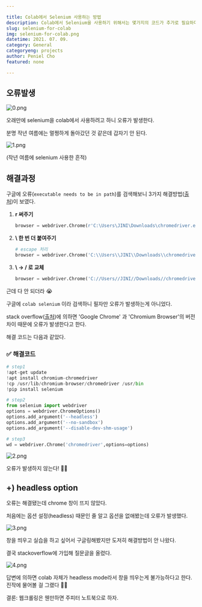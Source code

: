 ```yaml
---

title: Colab에서 Selenium 사용하는 방법
description: Colab에서 Selenium을 사용하기 위해서는 몇가지의 코드가 추가로 필요하다. 이에 대해 알아보자.
slug: selenium-for-colab
img: selenium-for-colab.png
datetime: 2021. 07. 09.
category: General
categoryeng: projects
author: Peniel Cho
featured: none

---
```


## 오류발생

![0.png](/selenium-for-colab/0.png)

오래만에 selenium을 colab에서 사용하려고 하니 오류가 발생한다.

분명 작년 여름에는 멀쩡하게 돌아갔던 것 같은데 갑자기 안 된다.

![1.png](/selenium-for-colab/1.png)

(작년 여름에 selenium 사용한 흔적)

## 해결과정

구글에 오류(`executable needs to be in path`)를 검색해보니 3가지 해결방법([출처](https://emessell.tistory.com/148))이 보였다.

1. **r 써주기**

    ```python
    browser = webdriver.Chrome(r'C:\Users\JINI\Downloads\chromedriver.exe')
    ```

2. **\ 한 번 더 붙여주기**

    ```python
    # escape 처리
    browser = webdriver.Chrome('C:\\Users\\JINI\\Downloads\\chromedriver.exe')
    ```

3. **\ → / 로 교체**

    ```python
    browser = webdriver.Chrome('C://Users//JINI//Downloads//chromedriver.exe')
    ```

근데 다 안 되더라 😭

구글에 `colab selenium` 이라 검색하니 필자만 오류가 발생하는게 아니었다.

stack overflow([출처](https://stackoverflow.com/questions/56829470/selenium-google-colab-error-chromedriver-executable-needs-to-be-in-path))에 의하면 'Google Chrome' 과 'Chromium Browser'의 버전 차이 때문에 오류가 발생한다고 한다. 

해결 코드는 다음과 같았다.

### :white_check_mark: 해결코드

```python
# step1
!apt-get update
!apt install chromium-chromedriver
!cp /usr/lib/chromium-browser/chromedriver /usr/bin
!pip install selenium

# step2
from selenium import webdriver
options = webdriver.ChromeOptions()
options.add_argument('--headless')
options.add_argument('--no-sandbox')
options.add_argument('--disable-dev-shm-usage')

# step3
wd = webdriver.Chrome('chromedriver',options=options)
```

![2.png](/selenium-for-colab/2.png)

오류가 발생하지 않는다! 🙊🎉

## +) headless option

오류는 해결됐는데 chrome 창이 뜨지 않았다.

처음에는 옵션 설정(headless) 때문인 줄 알고 옵션을 없애봤는데 오류가 발생했다.

![3.png](/selenium-for-colab/3.png)

창을 띄우고 실습을 하고 싶어서 구글링해봤지만 도저히 해결방법이 안 나왔다.

결국 stackoverflow에 가입해 질문글을 올렸다.

![4.png](/selenium-for-colab/4.png)

답변에 의하면 colab 자체가 headless mode라서 창을 띄우는게 불가능하다고 한다. 진작에 물어볼 걸 그랬다 🤦‍♀️

결론: 웹크롤링은 웬만하면 주피터 노트북으로 하자.
